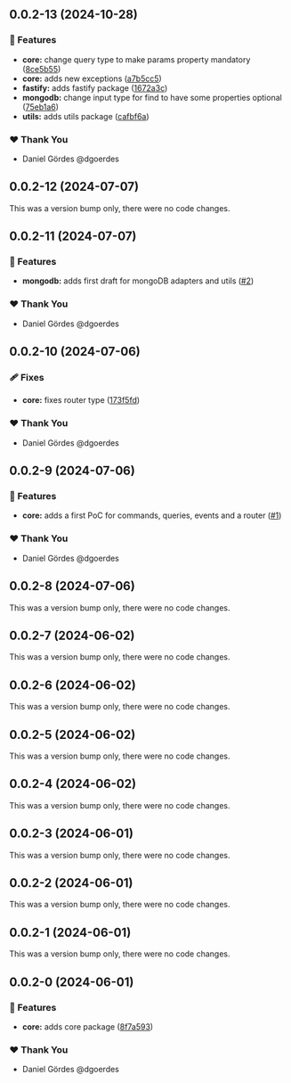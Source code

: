 ## 0.0.2-13 (2024-10-28)


### 🚀 Features

- **core:** change query type to make params property mandatory ([8ce5b55](https://github.com/overlap-dev/Nimbus/commit/8ce5b55))
- **core:** adds new exceptions ([a7b5cc5](https://github.com/overlap-dev/Nimbus/commit/a7b5cc5))
- **fastify:** adds fastify package ([1672a3c](https://github.com/overlap-dev/Nimbus/commit/1672a3c))
- **mongodb:** change input type for find to have some properties optional ([75eb1a6](https://github.com/overlap-dev/Nimbus/commit/75eb1a6))
- **utils:** adds utils package ([cafbf6a](https://github.com/overlap-dev/Nimbus/commit/cafbf6a))

### ❤️  Thank You

- Daniel Gördes @dgoerdes

## 0.0.2-12 (2024-07-07)

This was a version bump only, there were no code changes.

## 0.0.2-11 (2024-07-07)


### 🚀 Features

- **mongodb:** adds first draft for mongoDB adapters and utils ([#2](https://github.com/overlap-dev/Nimbus/pull/2))

### ❤️  Thank You

- Daniel Gördes @dgoerdes

## 0.0.2-10 (2024-07-06)


### 🩹 Fixes

- **core:** fixes router type ([173f5fd](https://github.com/overlap-dev/Nimbus/commit/173f5fd))

### ❤️  Thank You

- Daniel Gördes @dgoerdes

## 0.0.2-9 (2024-07-06)


### 🚀 Features

- **core:** adds a first PoC for commands, queries, events and a router ([#1](https://github.com/overlap-dev/Nimbus/pull/1))

### ❤️  Thank You

- Daniel Gördes @dgoerdes

## 0.0.2-8 (2024-07-06)

This was a version bump only, there were no code changes.

## 0.0.2-7 (2024-06-02)

This was a version bump only, there were no code changes.

## 0.0.2-6 (2024-06-02)

This was a version bump only, there were no code changes.

## 0.0.2-5 (2024-06-02)

This was a version bump only, there were no code changes.

## 0.0.2-4 (2024-06-02)

This was a version bump only, there were no code changes.

## 0.0.2-3 (2024-06-01)

This was a version bump only, there were no code changes.

## 0.0.2-2 (2024-06-01)

This was a version bump only, there were no code changes.

## 0.0.2-1 (2024-06-01)

This was a version bump only, there were no code changes.

## 0.0.2-0 (2024-06-01)


### 🚀 Features

- **core:** adds core package ([8f7a593](https://github.com/overlap-dev/Nimbus/commit/8f7a593))

### ❤️  Thank You

- Daniel Gördes @dgoerdes